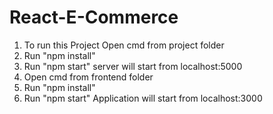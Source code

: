 # React-E-Commerce
1. To run this Project Open cmd from project folder
2. Run "npm install"
3. Run "npm start" server will start from localhost:5000
4. Open cmd from frontend folder
5. Run "npm install"
6. Run "npm start" Application will start from localhost:3000
